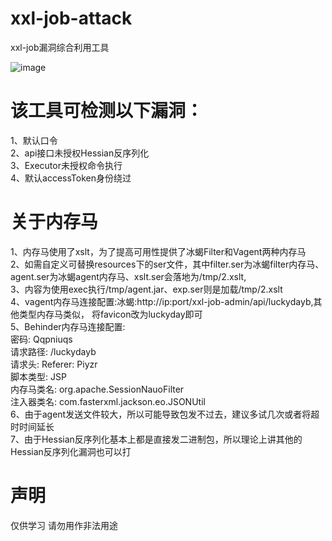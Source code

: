 # xxl-job-attack
xxl-job漏洞综合利用工具<br>

![image](https://github.com/user-attachments/assets/0f5c92bf-7308-4c2f-8bf9-b03e5099ecf1)


# 该工具可检测以下漏洞：
1、默认口令<br>
2、api接口未授权Hessian反序列化<br>
3、Executor未授权命令执行<br>
4、默认accessToken身份绕过<br>

# 关于内存马
1、内存马使用了xslt，为了提高可用性提供了冰蝎Filter和Vagent两种内存马<br>
2、如需自定义可替换resources下的ser文件，其中filter.ser为冰蝎filter内存马、agent.ser为冰蝎agent内存马、xslt.ser会落地为/tmp/2.xslt,
<br>
3、内容为使用exec执行/tmp/agent.jar、exp.ser则是加载/tmp/2.xslt<br>
4、vagent内存马连接配置:冰蝎:http://ip:port/xxl-job-admin/api/luckydayb,其他类型内存马类似，
将favicon改为luckyday即可<br>
5、Behinder内存马连接配置: <br>
 密码: Qqpniuqs<br>
 请求路径: /luckydayb<br>
 请求头: Referer: Piyzr<br>
 脚本类型: JSP<br>
 内存马类名: org.apache.SessionNauoFilter<br>
 注入器类名: com.fasterxml.jackson.eo.JSONUtil<br>
6、由于agent发送文件较大，所以可能导致包发不过去，建议多试几次或者将超时时间延长<br>
7、由于Hessian反序列化基本上都是直接发二进制包，所以理论上讲其他的Hessian反序列化漏洞也可以打<br>

# 声明
仅供学习 请勿用作非法用途<br>
